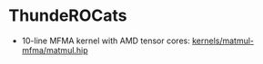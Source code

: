 # ThundeROCats

- 10-line MFMA kernel with AMD tensor cores: [kernels/matmul-mfma/matmul.hip](kernels/matmul-mfma/matmul.hip)
